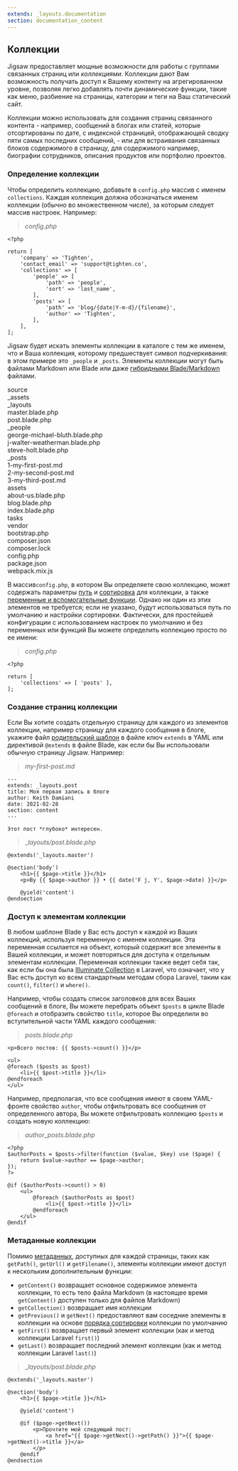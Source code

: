 ```yaml
---
extends: _layouts.documentation
section: documentation_content
---
```


## Коллекции

Jigsaw предоставляет мощные возможности для работы с группами связанных страниц или _коллекциями_. Коллекции дают Вам возможность получать доступ к Вашему контенту на агрегированном уровне, позволяя легко добавлять почти динамические функции, такие как меню, разбиение на страницы, категории и теги на Ваш статический сайт.

Коллекции можно использовать для создания страниц связанного контента - например, сообщений в блогах или статей, которые отсортированы по дате, с индексной страницей, отображающей сводку пяти самых последних сообщений, - или для встраивания связанных блоков содержимого _в_ страницу, для содержимого например, биографии сотрудников, описания продуктов или портфолио проектов.

### Определение коллекции

Чтобы определить коллекцию, добавьте в `config.php` массив с именем `collections`. Каждая коллекция должна обозначаться именем коллекции (обычно во множественном числе), за которым следует массив настроек. Например:

> _config.php_

```
<?php

return [
    'company' => 'Tighten',
    'contact_email' => 'support@tighten.co',
    'collections' => [
        'people' => [
            'path' => 'people',
            'sort' => 'last_name',
        ],
        'posts' => [
            'path' => 'blog/{date|Y-m-d}/{filename}',
            'author' => 'Tighten',
        ],
    ],
];
```

Jigsaw будет искать элементы коллекции в каталоге с тем же именем, что и Ваша коллекция, которому предшествует символ подчеркивания: в этом примере это `_people` и `_posts`. Элементы коллекции могут быть файлами Markdown или Blade или даже [гибридными Blade/Markdown](/docs/content-other-file-types) файлами.

<div class="files">
    <div class="folder folder--open">source
        <div class="folder">_assets</div>
        <div class="folder folder--open">_layouts
            <div class="file">master.blade.php</div>
            <div class="file">post.blade.php</div>
        </div>
        <div class="folder folder--open">_people
            <div class="file">george-michael-bluth.blade.php</div>
            <div class="file">j-walter-weatherman.blade.php</div>
            <div class="file">steve-holt.blade.php</div>
        </div>
        <div class="folder folder--open focus">_posts
            <div class="file">1-my-first-post.md</div>
            <div class="file">2-my-second-post.md</div>
            <div class="file">3-my-third-post.md</div>
        </div>
        <div class="folder">assets</div>
        <div class="file">about-us.blade.php</div>
        <div class="file">blog.blade.php</div>
        <div class="file">index.blade.php</div>
    </div>
    <div class="folder">tasks</div>
    <div class="folder">vendor</div>
    <div class="file">bootstrap.php</div>
    <div class="file">composer.json</div>
    <div class="file">composer.lock</div>
    <div class="file">config.php</div>
    <div class="file">package.json</div>
    <div class="file">webpack.mix.js</div>
</div>

В массив`config.php`, в котором Вы определяете свою коллекцию, может содержать параметры [путь](/docs/collections-paths) и [сортировка](/docs/collections-sorting) для коллекции, а также [переменные и вспомогательные функции](/docs/collections-variables-and-functions/). Однако ни один из этих элементов не требуется; если не указано, будут использоваться путь по умолчанию и настройки сортировки. Фактически, для простейшей конфигурации с использованием настроек по умолчанию и без переменных или функций Вы можете определить коллекцию просто по ее имени:

> _config.php_

```
<?php

return [
    'collections' => [ 'posts' ],
];
```

### Создание страниц коллекции

Если Вы хотите создать отдельную страницу для каждого из элементов коллекции, например страницу для каждого сообщения в блоге, укажите файл [родительский шаблон](/docs/collections-extending-parent-templates) в файле ключ `extends` в YAML или директивой `@extends` в файле Blade, как если бы Вы использовали обычную страницу Jigsaw. Например:

> _my-first-post.md_

```
---
extends: _layouts.post
title: Моя первая запись в блоге
author: Keith Damiani
date: 2021-02-28
section: content
---

Этот пост *глубоко* интересен.
```

> __layouts/post.blade.php_

```
@extends('_layouts.master')

@section('body')
    <h1>{{ $page->title }}</h1>
    <p>By {{ $page->author }} • {{ date('F j, Y', $page->date) }}</p>

    @yield('content')
@endsection
```

### Доступ к элементам коллекции

В любом шаблоне Blade у Вас есть доступ к каждой из Ваших коллекций, используя переменную с именем коллекции. Эта переменная ссылается на объект, который содержит все элементы в Вашей коллекции, и может повторяться для доступа к отдельным элементам коллекции. Переменная коллекции также ведет себя так, как если бы она была [Illuminate Collection](https://laravel.com/docs/7.x/collections) в Laravel, что означает, что у Вас есть доступ ко всем стандартным методам сбора Laravel, таким как `count()`, `filter()` и `where()`.

Например, чтобы создать список заголовков для всех Ваших сообщений в блоге, Вы можете перебрать объект `$posts` в цикле Blade `@foreach` и отобразить свойство `title`, которое Вы определили во вступительной части YAML каждого сообщения:

> _posts.blade.php_

```
<p>Всего постов: {{ $posts->count() }}</p>

<ul>
@foreach ($posts as $post)
    <li>{{ $post->title }}</li>
@endforeach
</ul>
```

Например, предполагая, что все сообщения имеют в своем YAML-фронте свойство `author`, чтобы отфильтровать все сообщения от определенного автора, Вы можете отфильтровать коллекцию `$posts` и создать новую коллекцию:

> _author\_posts.blade.php_

```
<?php
$authorPosts = $posts->filter(function ($value, $key) use ($page) {
    return $value->author == $page->author;
});
?>

@if ($authorPosts->count() > 0)
    <ul>
        @foreach ($authorPosts as $post)
            <li>{{ $post->title }}</li>
        @endforeach
    </ul>
@endif
```

### Метаданные коллекции

Помимо [метаданных](/docs/page-metadata/), доступных для каждой страницы, таких как `getPath()`, `getUrl()` и `getFilename()`, элементы коллекции имеют доступ к нескольким дополнительным функции:

- `getContent()` возвращает основное содержимое элемента коллекции, то есть тело файла Markdown (в настоящее время `getContent()` доступен только для файлов Markdown)
- `getCollection()` возвращает имя коллекции
- `getPrevious()` и `getNext()` предоставляют вам соседние элементы в коллекции на основе [порядка сортировки](/docs/collections-sorting) коллекции по умолчанию
- `getFirst()` возвращает первый элемент коллекции (как и метод коллекции Laravel `first()`)
- `getLast()` возвращает последний элемент коллекции (как и метод коллекции Laravel `last()`)

> __layouts/post.blade.php_

```
@extends('_layouts.master')

@section('body')
    <h1>{{ $page->title }}</h1>

    @yield('content')

    @if ($page->getNext())
        <p>Прочтите мой следующий пост:
            <a href="{{ $page->getNext()->getPath() }}">{{ $page->getNext()->title }}</a>
        </p>
    @endif
@endsection
```
